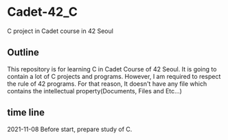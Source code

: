 # Cadet-42_C
C project in Cadet course in 42 Seoul

## Outline
This repository is for learning C in Cadet Course of 42 Seoul. 
It is going to contain a lot of C projects and programs.
However, I am required to respect the rule of 42 programs. 
For that reason, It doesn't have any file which contains the intellectual property(Documents, Files and Etc...)

## time line
2021-11-08 Before start, prepare study of C.

